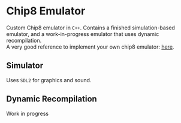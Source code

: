 # Chip8 Emulator

Custom Chip8 emulator in `C++`.
Contains a finished simulation-based emulator, and a work-in-progress emulator that uses dynamic recompilation.  
A very good reference to implement your own chip8 emulator: [here](https://tobiasvl.github.io/blog/write-a-chip-8-emulator/).

## Simulator

Uses `SDL2` for graphics and sound.

## Dynamic Recompilation

Work in progress